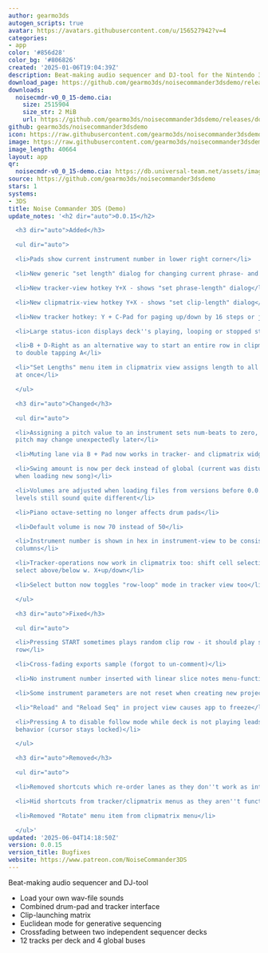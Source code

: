 ```yaml
---
author: gearmo3ds
autogen_scripts: true
avatar: https://avatars.githubusercontent.com/u/156527942?v=4
categories:
- app
color: '#856d28'
color_bg: '#806826'
created: '2025-01-06T19:04:39Z'
description: Beat-making audio sequencer and DJ-tool for the Nintendo 3DS
download_page: https://github.com/gearmo3ds/noisecommander3dsdemo/releases
downloads:
  noisecmdr-v0_0_15-demo.cia:
    size: 2515904
    size_str: 2 MiB
    url: https://github.com/gearmo3ds/noisecommander3dsdemo/releases/download/0.0.15/noisecmdr-v0_0_15-demo.cia
github: gearmo3ds/noisecommander3dsdemo
icon: https://raw.githubusercontent.com/gearmo3ds/noisecommander3dsdemo/master/icon.png
image: https://raw.githubusercontent.com/gearmo3ds/noisecommander3dsdemo/master/banner.png
image_length: 40664
layout: app
qr:
  noisecmdr-v0_0_15-demo.cia: https://db.universal-team.net/assets/images/qr/noisecmdr-v0_0_15-demo-cia.png
source: https://github.com/gearmo3ds/noisecommander3dsdemo
stars: 1
systems:
- 3DS
title: Noise Commander 3DS (Demo)
update_notes: '<h2 dir="auto">0.0.15</h2>

  <h3 dir="auto">Added</h3>

  <ul dir="auto">

  <li>Pads show current instrument number in lower right corner</li>

  <li>New generic "set length" dialog for changing current phrase- and clip-lengths</li>

  <li>New tracker-view hotkey Y+X - shows "set phrase-length" dialog</li>

  <li>New clipmatrix-view hotkey Y+X - shows "set clip-length" dialog</li>

  <li>New tracker hotkey: Y + C-Pad for paging up/down by 16 steps or jump to top/bottom</li>

  <li>Large status-icon displays deck''s playing, looping or stopped state</li>

  <li>B + D-Right as an alternative way to start an entire row in clipmatrix-view
  to double tapping A</li>

  <li>"Set Lengths" menu item in clipmatrix view assigns length to all twelve row-cells
  at once</li>

  </ul>

  <h3 dir="auto">Changed</h3>

  <ul dir="auto">

  <li>Assigning a pitch value to an instrument sets num-beats to zero, otherwise the
  pitch may change unexpectedly later</li>

  <li>Muting lane via B + Pad now works in tracker- and clipmatrix widgets too</li>

  <li>Swing amount is now per deck instead of global (current was disturbingly changing
  when loading new song)</li>

  <li>Volumes are adjusted when loading files from versions before 0.0.14 but the
  levels still sound quite different</li>

  <li>Piano octave-setting no longer affects drum pads</li>

  <li>Default volume is now 70 instead of 50</li>

  <li>Instrument number is shown in hex in instrument-view to be consistent with tracker
  columns</li>

  <li>Tracker-operations now work in clipmatrix too: shift cell selection w. A+up/down,
  select above/below w. X+up/down</li>

  <li>Select button now toggles "row-loop" mode in tracker view too</li>

  </ul>

  <h3 dir="auto">Fixed</h3>

  <ul dir="auto">

  <li>Pressing START sometimes plays random clip row - it should play selected clip
  row</li>

  <li>Cross-fading exports sample (forgot to un-comment)</li>

  <li>No instrument number inserted with linear slice notes menu-function</li>

  <li>Some instrument parameters are not reset when creating new project (loopEnabled)</li>

  <li>"Reload" and "Reload Seq" in project view causes app to freeze</li>

  <li>Pressing A to disable follow mode while deck is not playing leads to confusing
  behavior (cursor stays locked)</li>

  </ul>

  <h3 dir="auto">Removed</h3>

  <ul dir="auto">

  <li>Removed shortcuts which re-order lanes as they don''t work as intended (A+D-Left/D-Right)</li>

  <li>Hid shortcuts from tracker/clipmatrix menus as they aren''t functional</li>

  <li>Removed "Rotate" menu item from clipmatrix menu</li>

  </ul>'
updated: '2025-06-04T14:18:50Z'
version: 0.0.15
version_title: Bugfixes
website: https://www.patreon.com/NoiseCommander3DS
---
```

Beat-making audio sequencer and DJ-tool

- Load your own wav-file sounds
- Combined drum-pad and tracker interface
- Clip-launching matrix
- Euclidean mode for generative sequencing
- Crossfading between two independent sequencer decks
- 12 tracks per deck and 4 global buses
